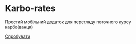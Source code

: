 # Karbo-rates
Простий мобільний додаток для перегляду поточного курсу карбо(ванця)

[Спробувати](https://github.com/liketaurus/Karbo-rates/blob/master/APK/Karbo-alpha.apk)
